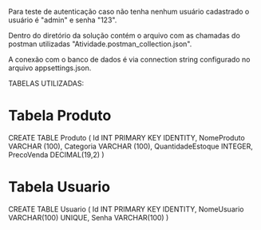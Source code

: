 ﻿Para teste de autenticação caso não tenha nenhum usuário cadastrado o usuário é "admin" e senha "123".

Dentro do diretório da solução contém o arquivo com as chamadas do postman utilizadas "Atividade.postman_collection.json".

A conexão com o banco de dados é via connection string configurado no arquivo appsettings.json.

TABELAS UTILIZADAS:
# Tabela Produto
CREATE TABLE Produto
(
	Id INT PRIMARY KEY IDENTITY,
	NomeProduto VARCHAR (100),
	Categoria VARCHAR (100),
	QuantidadeEstoque INTEGER,
	PrecoVenda DECIMAL(19,2)
)

# Tabela Usuario
CREATE TABLE Usuario
(
	Id INT PRIMARY KEY IDENTITY,
	NomeUsuario VARCHAR(100) UNIQUE,
	Senha VARCHAR(100)
)